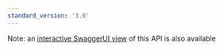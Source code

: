 ```yaml
---
standard_version: '3.0'
---
```


Note: an [interactive SwaggerUI view](https://api.porism.com/ServiceDirectoryService/swagger-ui/index.html) of this API is also available
